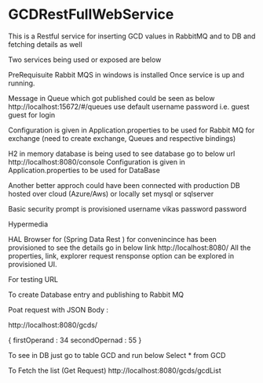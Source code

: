 # GCDRestFullWebService
This is a Restful service for inserting GCD values in RabbitMQ and to DB and fetching details as well

Two services being used or exposed are below 


PreRequisuite 
Rabbit MQS in windows is installed 
Once service is up and running. 

Message in Queue which got published could be seen as below
http://localhost:15672/#/queues
use default username password i.e. guest guest for login 

Configuration is given in Application.properties to be used for Rabbit MQ 
for exchange (need to create exchange, Queues and respective bindings)


H2 in memory database is being used 
to see database go to below url
http://localhost:8080/console
Configuration is given in Application.properties to be used for DataBase



Another better approch could have been connected with production DB hosted over cloud (Azure/Aws) or locally set mysql or sqlserver

Basic security prompt is provisioned
username vikas
password password


Hypermedia 

HAL Browser for (Spring Data Rest ) for convenincince has been provisioned to see the details go in below link
http://localhost:8080/
All the properties, link, explorer request rensponse option can be explored in provisioned UI. 

For testing URL

To create Database entry and publishing to Rabbit MQ

Poat request with JSON Body : 

http://localhost:8080/gcds/

{
firstOperand : 34
secondOpernad : 55
}

To see in DB just go to table GCD and run below
Select * from GCD

To Fetch the list (Get Request)
http://localhost:8080/gcds/gcdList



